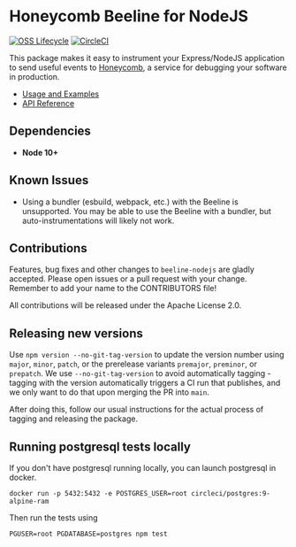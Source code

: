 # Honeycomb Beeline for NodeJS

[![OSS Lifecycle](https://img.shields.io/osslifecycle/honeycombio/beeline-nodejs)](https://github.com/honeycombio/home/blob/main/honeycomb-oss-lifecycle-and-practices.md)
[![CircleCI](https://circleci.com/gh/honeycombio/beeline-nodejs.svg?style=shield)](https://circleci.com/gh/honeycombio/beeline-nodejs)

This package makes it easy to instrument your Express/NodeJS application to send useful events to [Honeycomb](https://honeycomb.io), a service for debugging your software in production.

- [Usage and Examples](https://docs.honeycomb.io/getting-data-in/beelines/nodejs-beeline/)
- [API Reference](docs/API.md)

## Dependencies

- **Node 10+**

## Known Issues

- Using a bundler (esbuild, webpack, etc.) with the Beeline is unsupported. You may be able to use the Beeline with a bundler, but auto-instrumentations will likely not work.

## Contributions

Features, bug fixes and other changes to `beeline-nodejs` are gladly accepted. Please
open issues or a pull request with your change. Remember to add your name to the
CONTRIBUTORS file!

All contributions will be released under the Apache License 2.0.

## Releasing new versions

Use `npm version --no-git-tag-version` to update the version number using `major`, `minor`, `patch`, or the prerelease variants `premajor`, `preminor`, or `prepatch`. We use `--no-git-tag-version` to avoid automatically tagging - tagging with the version automatically triggers a CI run that publishes, and we only want to do that upon merging the PR into `main`.

After doing this, follow our usual instructions for the actual process of tagging and releasing the package.

## Running postgresql tests locally

If you don't have postgresql running locally, you can launch postgresql in docker.

```
docker run -p 5432:5432 -e POSTGRES_USER=root circleci/postgres:9-alpine-ram
```

Then run the tests using

```
PGUSER=root PGDATABASE=postgres npm test
```
